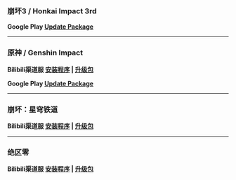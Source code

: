 ### 崩坏3 / Honkai Impact 3rd
**Google Play
[Update Package](https://hyp-webstatic.hoyoverse.com/hyp-client/ACQazS79kX_1.9.0.276_1_6_cps_bh3_global_ACQazS79kX_8hoyoverse_202507231555_myrOteii.zip)**

---

### 原神 / Genshin Impact
**Bilibili渠道服 
[安装程序]() | 
[升级包](https://hyp-webstatic.mihoyo.com/hyp-client/umfgRO5gh5_1.9.0.276_14_0_cps_hk4e_cn_umfgRO5gh5_18mihoyo_202507211807_hjrPvLMm.zip)**

**Google Play
[Update Package](https://hyp-webstatic.hoyoverse.com/hyp-client/8fANlj5K7I_1.9.0.276_1_6_cps_hk4e_global_8fANlj5K7I_21hoyoverse_202507211732_kHYrSueb.zip)**

---

### 崩坏：星穹铁道
**Bilibili渠道服 
[安装程序]() | 
[升级包](https://hyp-webstatic.mihoyo.com/hyp-client/6P5gHMNyK3_1.9.0.276_14_0_cps_hkrpg_cn_6P5gHMNyK3_24mihoyo_202507211646_MIZTRjvx.zip)**

---

### 绝区零
**Bilibili渠道服 
[安装程序]() | 
[升级包](https://hyp-webstatic.mihoyo.com/hyp-client/xV0f4r1GT0_1.9.0.276_14_0_cps_nap_cn_xV0f4r1GT0_10mihoyo_202507211807_XufWGJKA.zip)**

